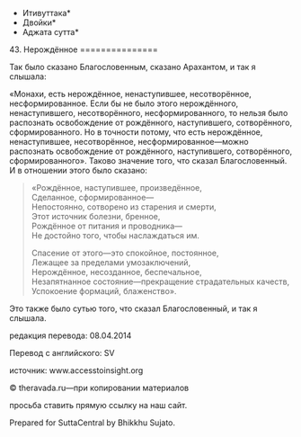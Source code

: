 * Итивуттака*
* Двойки*
* Аджата сутта*

43\. Нерождённое
\=\=\=\=\=\=\=\=\=\=\=\=\=\=\=

Так было сказано Благословенным, сказано Арахантом, и так я слышала:

«Монахи, есть нерождённое, ненаступившее, несотворённое, несформированное\. Если бы не было этого нерождённого, ненаступившего, несотворённого, несформированного, то нельзя было распознать освобождение от рождённого, наступившего, сотворённого, сформированного\. Но в точности потому, что есть нерождённое, ненаступившее, несотворённое, несформированное—можно распознать освобождение от рождённого, наступившего, сотворённого, сформированного»\. Таково значение того, что сказал Благословенный\. И в отношении этого было сказано:

> «Рождённое, наступившее, произведённое,  
> Сделанное, сформированное—  
> Непостоянно, сотворено из старения и смерти,  
> Этот источник болезни, бренное,  
> Рождённое от питания и проводника—  
> Не достойно того, чтобы наслаждаться им\.
>
> Спасение от этого—это спокойное, постоянное,  
> Лежащее за пределами умозаключений,  
> Нерождённое, несозданное, беспечальное,  
> Незапятнанное состояние—прекращение страдательных качеств,  
> Успокоение формаций, блаженство»\.

Это также было сутью того, что сказал Благословенный, и так я слышала\.

редакция перевода: 08\.04\.2014

Перевод с английского: SV

источник: www\.accesstoinsight\.org

© theravada\.ru—при копировании материалов

просьба ставить прямую ссылку на наш сайт\.

Prepared for SuttaCentral by Bhikkhu Sujato\.